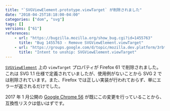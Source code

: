 ```yaml
---
title: "`SVGViewElement.prototype.viewTarget` が削除されました"
date: "2018-04-25T18:18:00-04:00"
categories: ["dom", "svg"]
tags: []
versions: ["61"]
references:
    - url: "https://bugzilla.mozilla.org/show_bug.cgi?id=1455763"
      title: "Bug 1455763 - Remove SVGViewElement.viewTarget"
    - url: "https://groups.google.com/d/topic/mozilla.dev.platform/3rbtcFOcVjI/discussion"
      title: "Intent to unship: SVGViewElement.viewTarget"
---
```

[`SVGViewElement`](https://developer.mozilla.org/ja/docs/Web/API/SVGViewElement) 上の `viewTarget` プロパティが Firefox 61 で削除されました。これは SVG 1.1 仕様で定義されていましたが、使用例がないことから SVG 2 では削除されています。また、Firefox では正しい実装が行われておらず、単にエラーが返されるだけでした。

2017 年 1 月公開の [Google Chrome 56](https://www.chromestatus.com/feature/5665473114931200) が既にこの変更を行っていることから、互換性リスクは低いはずです。

